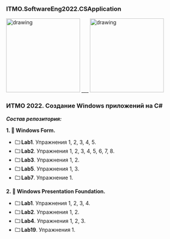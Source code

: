 ### ITMO.SoftwareEng2022.CSApplication ###

<img src="https://ie.wampi.ru/2022/09/26/WF.jpg" alt="drawing" width="200"/> ___ <img src="https://ic.wampi.ru/2022/09/26/wpf.png" alt="drawing" width="200"/>

### ИТМО 2022. Создание Windows приложений на C# ###
***Состав репозитория:***

<strong>1. &#128194; Windows Form. </strong> 

+ <strong>&#128448; Lab1</strong>. Упражнения 1, 2, 3, 4, 5.
+ <strong>&#128448; Lab2</strong>. Упражнения 1, 2, 3, 4, 5, 6, 7, 8.
+ <strong>&#128448; Lab3</strong>. Упражнения 1, 2.
+ <strong>&#128448; Lab5</strong>. Упражнения 1, 3.
+ <strong>&#128448; Lab7</strong>. Упражнение 1.

<strong>2. &#128194; Windows Presentation Foundation. </strong> 

+ <strong>&#128448; Lab1</strong>. Упражнения 1, 2, 3, 4.
+ <strong>&#128448; Lab2</strong>. Упражнения 1, 2.
+ <strong>&#128448; Lab4</strong>. Упражнения 1, 2, 3.
+ <strong>&#128448; Lab19</strong>. Упражнения 1.
